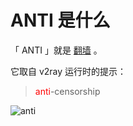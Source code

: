 # ANTI 是什么

「 ANTI 」就是 [翻墙](https://zh.wikipedia.org/wiki/%E7%AA%81%E7%A0%B4%E7%BD%91%E7%BB%9C%E5%AE%A1%E6%9F%A5) 。

它取自 v2ray 运行时的提示：

><span style="color:red;">anti</span>-censorship

![anti](https://cdn.tangjiayan.com/reinstall-v2ray/anti-origin.png)

<!-- `anti` 作为一个英文词汇前缀，表示 `opposed to`; `against` 。

我对政治浅尝辄止，别的方面我不知道，单就 [互联网](https://zh.wikipedia.org/wiki/%E4%BA%92%E8%81%94%E7%BD%91) 这方面，就我的体会，我想说：

<span style="color:red;"><strong>傻 逼 GFW，操 你 妈</strong></span> -->
